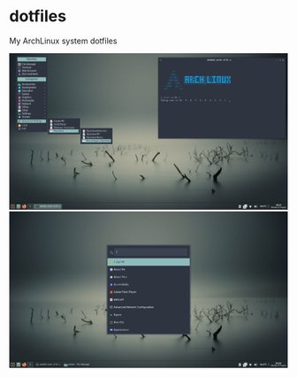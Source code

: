 # dotfiles
My ArchLinux system dotfiles

![Screenshot 1](Pictures/Screenshots/2020-08-10-003128_1366x768_scrot.png?raw=true)
![Screenshot 2](Pictures/Screenshots/2020-08-10-003221_1366x768_scrot.png?raw=true)
